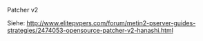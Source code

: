 Patcher v2

Siehe: http://www.elitepvpers.com/forum/metin2-pserver-guides-strategies/2474053-opensource-patcher-v2-hanashi.html